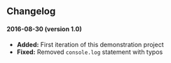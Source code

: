 ## Changelog

#### 2016-08-30 (version 1.0)

* **Added:** First iteration of this demonstration project
* **Fixed:** Removed `console.log` statement with typos
